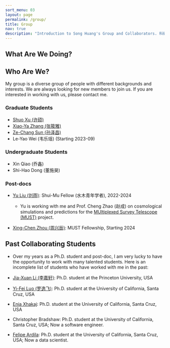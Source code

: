 ```yaml
---
sort_menu: 03
layout: page
permalink: /group/
title: Group
nav: true
description: "Introduction to Song Huang's Group and Collaborators. 科研团组介绍"
---
```


## What Are We Doing? 

## Who Are We? 

My group is a diverse group of people with different backgrounds and interests. We are always looking for new members to join us. If you are interested in working with us, please contact me.

### Graduate Students 

- [Shuo Xu (许硕)](https://xuchuyi.github.io/)
- [Xiao-Ya Zhang (张筱雅)](https://xyzhangwork.github.io/)
- [Ze-Chang Sun (孙泽昌)](https://zechangsun.github.io/)
- Le-Yao Wei (韦乐瑶) (Starting 2023-09)

### Undergraduate Students

- Xin Qiao (乔鑫)
- Shi-Hao Dong (董施昊) 

### Post-docs

- [Yu Liu (刘雨)](https://www.researchgate.net/profile/Yu-Liu-234): Shui-Mu Fellow (水木青年学者), 2022-2024
    - Yu is working with me and Prof. Cheng Zhao (赵成) on cosmological simulations and predictions for the [MUltiplexed Survey Telescope (MUST)](https://must.astro.tsinghua.edu.cn/must/) project.

- [Xing-Chen Zhou (周兴辰)](): MUST Fellowship, Starting 2024

## Past Collaborating Students

- Over my years as a Ph.D. student and post-doc, I am very lucky to have the opportunity to work with many talented students. Here is an incomplete list of students who have worked with me in the past:

- [Jia-Xuan Li (李嘉轩)](http://jiaxuanli.me/): Ph.D. student at the Princeton University, USA
- [Yi-Fei Luo (罗逸飞)](https://www.yifei-luo.com/): Ph.D. student at the University of California, Santa Cruz, USA
- [Enia Xhakaj](https://www.linkedin.com/in/enia-xhakaj-b2446a227/): Ph.D. student at the University of California, Santa Cruz, USA
- Christopher Bradshaw: Ph.D. student at the University of California, Santa Cruz, USA; Now a software engineer.
- [Felipe Ardila](https://www.linkedin.com/in/felipe-ardila/): Ph.D. student at the University of California, Santa Cruz, USA; Now a data scientist.